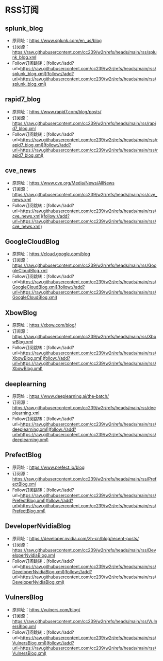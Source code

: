 # RSS订阅

## splunk_blog
- 原网址：https://www.splunk.com/en_us/blog
- 订阅源：https://raw.githubusercontent.com/cc239/w2r/refs/heads/main/rss/splunk_blog.xml
- Follow订阅跳转：[follow://add?url=https://raw.githubusercontent.com/cc239/w2r/refs/heads/main/rss/splunk_blog.xml](follow://add?url=https://raw.githubusercontent.com/cc239/w2r/refs/heads/main/rss/splunk_blog.xml)

## rapid7_blog
- 原网址：https://www.rapid7.com/blog/posts/
- 订阅源：https://raw.githubusercontent.com/cc239/w2r/refs/heads/main/rss/rapid7_blog.xml
- Follow订阅跳转：[follow://add?url=https://raw.githubusercontent.com/cc239/w2r/refs/heads/main/rss/rapid7_blog.xml](follow://add?url=https://raw.githubusercontent.com/cc239/w2r/refs/heads/main/rss/rapid7_blog.xml)

## cve_news
- 原网址：https://www.cve.org/Media/News/AllNews
- 订阅源：https://raw.githubusercontent.com/cc239/w2r/refs/heads/main/rss/cve_news.xml
- Follow订阅跳转：[follow://add?url=https://raw.githubusercontent.com/cc239/w2r/refs/heads/main/rss/cve_news.xml](follow://add?url=https://raw.githubusercontent.com/cc239/w2r/refs/heads/main/rss/cve_news.xml)

## GoogleCloudBlog
- 原网址：https://cloud.google.com/blog
- 订阅源：https://raw.githubusercontent.com/cc239/w2r/refs/heads/main/rss/GoogleCloudBlog.xml
- Follow订阅跳转：[follow://add?url=https://raw.githubusercontent.com/cc239/w2r/refs/heads/main/rss/GoogleCloudBlog.xml](follow://add?url=https://raw.githubusercontent.com/cc239/w2r/refs/heads/main/rss/GoogleCloudBlog.xml)

## XbowBlog
- 原网址：https://xbow.com/blog/
- 订阅源：https://raw.githubusercontent.com/cc239/w2r/refs/heads/main/rss/XbowBlog.xml
- Follow订阅跳转：[follow://add?url=https://raw.githubusercontent.com/cc239/w2r/refs/heads/main/rss/XbowBlog.xml](follow://add?url=https://raw.githubusercontent.com/cc239/w2r/refs/heads/main/rss/XbowBlog.xml)

## deeplearning
- 原网址：https://www.deeplearning.ai/the-batch/
- 订阅源：https://raw.githubusercontent.com/cc239/w2r/refs/heads/main/rss/deeplearning.xml
- Follow订阅跳转：[follow://add?url=https://raw.githubusercontent.com/cc239/w2r/refs/heads/main/rss/deeplearning.xml](follow://add?url=https://raw.githubusercontent.com/cc239/w2r/refs/heads/main/rss/deeplearning.xml)

## PrefectBlog
- 原网址：https://www.prefect.io/blog
- 订阅源：https://raw.githubusercontent.com/cc239/w2r/refs/heads/main/rss/PrefectBlog.xml
- Follow订阅跳转：[follow://add?url=https://raw.githubusercontent.com/cc239/w2r/refs/heads/main/rss/PrefectBlog.xml](follow://add?url=https://raw.githubusercontent.com/cc239/w2r/refs/heads/main/rss/PrefectBlog.xml)

## DeveloperNvidiaBlog
- 原网址：https://developer.nvidia.com/zh-cn/blog/recent-posts/
- 订阅源：https://raw.githubusercontent.com/cc239/w2r/refs/heads/main/rss/DeveloperNvidiaBlog.xml
- Follow订阅跳转：[follow://add?url=https://raw.githubusercontent.com/cc239/w2r/refs/heads/main/rss/DeveloperNvidiaBlog.xml](follow://add?url=https://raw.githubusercontent.com/cc239/w2r/refs/heads/main/rss/DeveloperNvidiaBlog.xml)

## VulnersBlog
- 原网址：https://vulners.com/blog/
- 订阅源：https://raw.githubusercontent.com/cc239/w2r/refs/heads/main/rss/VulnersBlog.xml
- Follow订阅跳转：[follow://add?url=https://raw.githubusercontent.com/cc239/w2r/refs/heads/main/rss/VulnersBlog.xml](follow://add?url=https://raw.githubusercontent.com/cc239/w2r/refs/heads/main/rss/VulnersBlog.xml)


